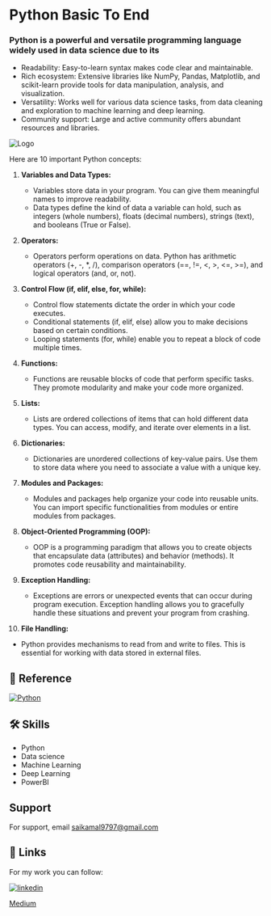 
# Python Basic To End 

### Python is a powerful and versatile programming language widely used in data science due to its
- Readability: Easy-to-learn syntax makes code clear and maintainable.
- Rich ecosystem: Extensive libraries like NumPy, Pandas, Matplotlib, and scikit-learn provide tools for data manipulation, analysis, and visualization.
- Versatility: Works well for various data science tasks, from data cleaning and exploration to machine learning and deep learning.
- Community support: Large and active community offers abundant resources and libraries.

![Logo](https://i0.wp.com/junilearning.com/wp-content/uploads/2020/06/python-programming-language.webp?resize=800%2C800&ssl=1)


Here are 10 important Python concepts:

1. **Variables and Data Types:**
   - Variables store data in your program. You can give them meaningful names to improve readability.
   - Data types define the kind of data a variable can hold, such as integers (whole numbers), floats (decimal numbers), strings (text), and booleans (True or False).

2. **Operators:**
   - Operators perform operations on data. Python has arithmetic operators (+, -, *, /), comparison operators (==, !=, <, >, <=, >=), and logical operators (and, or, not).

3. **Control Flow (if, elif, else, for, while):**
   - Control flow statements dictate the order in which your code executes.
   - Conditional statements (if, elif, else) allow you to make decisions based on certain conditions.
   - Looping statements (for, while) enable you to repeat a block of code multiple times.

4. **Functions:**
   - Functions are reusable blocks of code that perform specific tasks. They promote modularity and make your code more organized.

5. **Lists:**
   - Lists are ordered collections of items that can hold different data types. You can access, modify, and iterate over elements in a list.

6. **Dictionaries:**
   - Dictionaries are unordered collections of key-value pairs. Use them to store data where you need to associate a value with a unique key.

7. **Modules and Packages:**
   - Modules and packages help organize your code into reusable units. You can import specific functionalities from modules or entire modules from packages.

8. **Object-Oriented Programming (OOP):**
   - OOP is a programming paradigm that allows you to create objects that encapsulate data (attributes) and behavior (methods). It promotes code reusability and maintainability.

9. **Exception Handling:**
   - Exceptions are errors or unexpected events that can occur during program execution. Exception handling allows you to gracefully handle these situations and prevent your program from crashing.

10. **File Handling:**
   - Python provides mechanisms to read from and write to files. This is essential for working with data stored in external files.




## 🔗 Reference 
[![Python](https://www.python.org/doc/)](https://www.python.org/doc/)


## 🛠 Skills

- Python 
- Data science 
- Machine Learning 
- Deep Learning 
- PowerBI 



## Support

For support, email saikamal9797@gmail.com 



## 🔗 Links

For my work you can follow:


[![linkedin](https://img.shields.io/badge/linkedin-0A66C2?style=for-the-badge&logo=linkedin&logoColor=white)](https://www.linkedin.com/in/sai-kamal-korlakunta-a81326163/)

[Medium](https://medium.com/@korlakuntasaikamal10)

